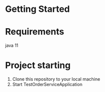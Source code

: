 # Getting Started

# Requirements
java 11
# Project starting
1) Clone this repository to your local machine
2) Start TestOrderServiceApplication 
